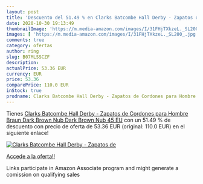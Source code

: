 ```yaml
---
layout: post
title: 'Descuento del 51.49 % en Clarks Batcombe Hall Derby - Zapatos de '
date: 2020-10-30 19:13:49
thumbnailImage: 'https://m.media-amazon.com/images/I/31FHjTXkzeL._SL200_.jpg'
images: [ 'https://m.media-amazon.com/images/I/31FHjTXkzeL._SL200_.jpg' ]
comments: true
category: ofertas
author: ring
slug: B07MLSSCZF
description:
actualPrice: 53.36 EUR
currency: EUR
price: 53.36
comparePrice: 110.0 EUR
inStock: true
prodname: Clarks Batcombe Hall Derby - Zapatos de Cordones para Hombre  Braun  Dark Brown Nub Dark Brown Nub   45 EU
---
```


Tienes [Clarks Batcombe Hall Derby - Zapatos de Cordones para Hombre  Braun  Dark Brown Nub Dark Brown Nub   45 EU](https://www.amazon.es/dp/B07MLSSCZF/?tag=tolees-21) con un 51.49 % de descuento con precio de oferta de 53.36 EUR (original: 110.0 EUR) en el siguiente enlace!

[![Clarks Batcombe Hall Derby - Zapatos de ](https://m.media-amazon.com/images/I/31FHjTXkzeL._SL200_.jpg)](https://www.amazon.es/dp/B07MLSSCZF/?tag=tolees-21)

[Accede a la oferta!!](https://www.amazon.es/dp/B07MLSSCZF/?tag=tolees-21)

Links participate in Amazon Associate program and might generate a comission on qualifying sales


